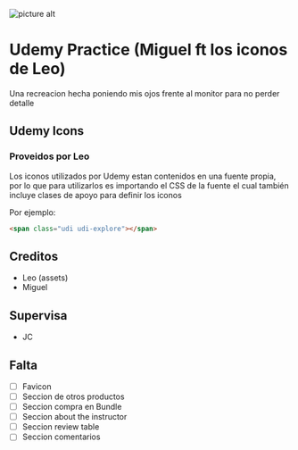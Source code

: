 ![picture alt](https://raw.githubusercontent.com/codellege/udemy-responsive/master/UdemyPreview.png)

# Udemy Practice (Miguel ft los iconos de Leo)

Una recreacion hecha poniendo mis ojos frente al monitor para no perder detalle

## Udemy Icons 
### Proveidos por Leo

Los iconos utilizados por Udemy estan contenidos en una fuente propia, por lo que para utilizarlos es importando el CSS de la fuente el cual también incluye clases de apoyo para definir los iconos

Por ejemplo:

```html
<span class="udi udi-explore"></span>
```

## Creditos

* Leo (assets)
* Miguel

## Supervisa
* JC


## Falta

- [ ] Favicon
- [ ] Seccion de otros productos
- [ ] Seccion compra en Bundle 
- [ ] Seccion about the instructor 
- [ ] Seccion review table
- [ ] Seccion comentarios
